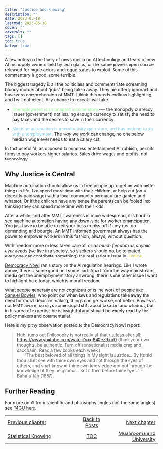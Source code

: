 ```yaml
---
title: "Justice and Knowing"
description: ""
date: 2023-05-18
lastmod: 2023-05-18
cover: ""
coverAlt: ""
tags: []
toc: true
katex: true
---
```


A few notes on the flurry of news media on AI technology and fears of new AI 
monopoly owners held by tech giants, or the same powers open source released for 
rogue actors and rogue states to exploit. Some of this commentary is good, some 
terrible.

The biggest tragedy is all the politicians and commentariate screaming bloody murder 
about "jobs" being taken away. They are utterly ignorant and have zero comprehension 
of MMT. I think this needs endless highlighting, and I will not relent. Any chance to 
repeat I will take.

* <font style="color: palegreen;">Unemployment is an unspent income story </font>--- the monopoly currency issuer (government) 
not issuing enough currency to satisfy the need to pay taxes and the desires to save 
in their currency.

* <font style="color: skyblue;">Machine automation is a productivity gain story, and 
has nothing to do with unemployment.</font> The *way* we work can change, no one below 
median wage ever needs to eat a salary cut. 

In fact useful AI, as opposed to mindless entertainment AI rubbish, permits firms to 
pay workers higher salaries. Sales drive wages and profits, not technology.


## Why Justice is Central

Machine automation should allow us to free people up to get on with better things in 
life, like spend more time with their children, or help out (on a decently paid wage) 
with a local community permaculture garden and whatnot. Or if the children have any 
sense the parents can be fooled into thinking they can spend more time with their 
kids.

After a while, and after MMT awareness is more widespread, it is hard to see machine 
automation having any down-side for worker emancipation. You just have to be able to 
tell your boss to piss off if they get too demanding and bourgie. An MMT informed 
government always has the power to empower workers in this fashion, always, without 
question.

With freedom more or less taken care of, or *as much freedom as anyone ever needs* 
(we live in a society, so slackers should not be tolerated, everyone can contribute 
something) the real serious issue is <font style="color: #D1D130;">Justice</font>.

[Democracy Now!](https://www.youtube.com/watch?v=YHwP0yYciF8) ran a story on the AI 
regulation hearings. Like I wrote above, there is some good and some bad. Apart from 
the way mainstream media get the unemployment story all wrong, there is one other 
issue I want to highlight here today, which is moral freedom.

What people generally are not cognizant of is the work of people like 
[Samuel Bowles](https://yalebooks.yale.edu/book/9780300230512/the-moral-economy/), 
who point out when laws and regulations take away the need for moral decision making, 
things can get worse, not better. Bowles is not MMT aware, so says some stupid sh1t 
about taxation and whatnot, but in his area of expertise he is insightful and should 
be widely read by the policy makers and commentariat.

Here is my pithy observation posted to the Democracy Now! report:

> Huh, turns out Philosophy is not really all that useless after all: https://www.youtube.com/watch?v=g840ez9xbt0  (think your own thoughts, be authentic. Turn off sensationalist media crap and saccharin. Read a few books each week.)   
&nbsp;&nbsp;&nbsp;&nbsp;&nbsp;&nbsp;"The best beloved of all things in My sight is Justice... By Its aid thou shalt see with thine own eyes and not through the eyes of others, and shalt know of thine own knowledge and not through the knowledge of they neighbour... Set it then before thine eyes." - Bahá'u'lláh (1857).


## Further Reading

For more on AI from scientific and philosophy angles (not the same angles) see 
[T4GU here](https://t4gu.gitlab.io/t4gu/blog/30_antituring).



<table style="border-collapse: collapse; border=0;">
    <colgroup>
       <col span="1" style="width: 35%;">
       <col span="1" style="width: 15%;">
       <col span="1" style="width: 25%;">
    </colgroup>
<tr style="border: 1px solid color:#0f0f0f;">
<td style="border: 1px solid color:#0f0f0f;"><a href="../26_statsknowing">Previous chapter</a></td>
<td style="border: 1px solid color:#0f0f0f; text-align:center;"><a href="../">Back to Posts</a></td>
<td style="border: 1px solid color:#0f0f0f; text-align:right;"><a href="../28_mushrooms">Next chapter</a></td>
</tr>
<tr style="border: 1px solid color:#0f0f0f;">
<td style="border: 1px solid color:#0f0f0f;"><a href="../26_statsknowing">Statistical Knowing</a></td>
<td style="border: 1px solid color:#0f0f0f; text-align:center;"><a href="../">TOC</a></td>
<td style="border: 1px solid color:#0f0f0f; text-align:right;"><a href="../28_mushrooms">Mushrooms and University</a></td>
</tr>
</table>
